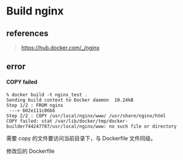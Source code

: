 # Build nginx

## references

> https://hub.docker.com/_/nginx















## error

#### COPY failed

```
% docker build -t nginx_test .
Sending build context to Docker daemon  10.24kB
Step 1/2 : FROM nginx
 ---> 602e111c06b6
Step 2/2 : COPY /usr/local/nginx/www/ /usr/share/nginx/html
COPY failed: stat /var/lib/docker/tmp/docker-builder744247787/usr/local/nginx/www: no such file or directory
```

需要 copy 的文件要访问当前目录下，与 Dockerfile 文件同级。

修改后的 Dockerfile

```

```

